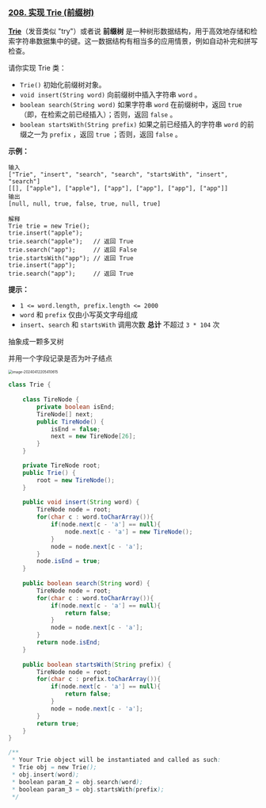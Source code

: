 ### [208. 实现 Trie (前缀树)](https://leetcode.cn/problems/implement-trie-prefix-tree/)

**[Trie](https://baike.baidu.com/item/字典树/9825209?fr=aladdin)**（发音类似 "try"）或者说 **前缀树** 是一种树形数据结构，用于高效地存储和检索字符串数据集中的键。这一数据结构有相当多的应用情景，例如自动补完和拼写检查。

请你实现 Trie 类：

- `Trie()` 初始化前缀树对象。
- `void insert(String word)` 向前缀树中插入字符串 `word` 。
- `boolean search(String word)` 如果字符串 `word` 在前缀树中，返回 `true`（即，在检索之前已经插入）；否则，返回 `false` 。
- `boolean startsWith(String prefix)` 如果之前已经插入的字符串 `word` 的前缀之一为 `prefix` ，返回 `true` ；否则，返回 `false` 。

 

**示例：**

```
输入
["Trie", "insert", "search", "search", "startsWith", "insert", "search"]
[[], ["apple"], ["apple"], ["app"], ["app"], ["app"], ["app"]]
输出
[null, null, true, false, true, null, true]

解释
Trie trie = new Trie();
trie.insert("apple");
trie.search("apple");   // 返回 True
trie.search("app");     // 返回 False
trie.startsWith("app"); // 返回 True
trie.insert("app");
trie.search("app");     // 返回 True
```

 

**提示：**

- `1 <= word.length, prefix.length <= 2000`
- `word` 和 `prefix` 仅由小写英文字母组成
- `insert`、`search` 和 `startsWith` 调用次数 **总计** 不超过 `3 * 104` 次





抽象成一颗多叉树

并用一个字段记录是否为叶子结点

<img src="https://palepics.oss-cn-guangzhou.aliyuncs.com/img/image-20240412205410615.png" alt="image-20240412205410615" style="zoom:50%;" />

```java
class Trie {
    
    class TireNode {
        private boolean isEnd;
        TireNode[] next;
        public TireNode() {
            isEnd = false;
            next = new TireNode[26];
        }
    }

    private TireNode root;
    public Trie() {
        root = new TireNode();
    }
    
    public void insert(String word) {
        TireNode node = root;
        for(char c : word.toCharArray()){
            if(node.next[c - 'a'] == null){
                node.next[c - 'a'] = new TireNode();
            }
            node = node.next[c - 'a'];
        }
        node.isEnd = true;
    }
    
    public boolean search(String word) {
        TireNode node = root;
        for(char c : word.toCharArray()){
            if(node.next[c - 'a'] == null){
                return false;
            }
            node = node.next[c - 'a'];
        }
        return node.isEnd;
    }
    
    public boolean startsWith(String prefix) {
        TireNode node = root;
        for(char c : prefix.toCharArray()){
            if(node.next[c - 'a'] == null){
                return false;
            }
            node = node.next[c - 'a'];
        }
        return true;
    }
}

/**
 * Your Trie object will be instantiated and called as such:
 * Trie obj = new Trie();
 * obj.insert(word);
 * boolean param_2 = obj.search(word);
 * boolean param_3 = obj.startsWith(prefix);
 */
```

